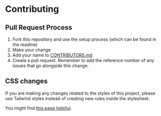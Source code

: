 # Contributing

## Pull Request Process

1. Fork this repository and use the setup process (which can be found in the readme)
2. Make your change
3. Add your name to [CONTRIBUTORS.md](https://github.com/damcclean/hacktoberfest-finder/blob/master/CONTRIBUTORS.md)
4. Create a pull request. Remember to add the reference number of any issues that go alongside this change.

## CSS changes

If you are making any changes related to the styles of this project, please use Tailwind styles instead of creating new rules inside the stylesheet. 

You might find [this page helpful](https://tailwindcss.com/docs/utility-first).
